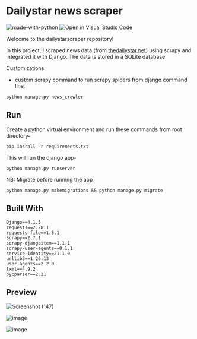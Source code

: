 # Dailystar news scraper
</hr>

![made-with-python](https://img.shields.io/badge/Made%20with-Python-1f425f.svg)
[![Open in Visual Studio Code](https://img.shields.io/static/v1?logo=visualstudiocode&label=&message=Open%20in%20Visual%20Studio%20Code&labelColor=2c2c32&color=007acc&logoColor=007acc)](https://github.dev/Nayemjaman/dailystarscraper)

</hr>

Welcome to the dailystarscraper repository!

In this project, I scraped news data (from [thedailystar.net](https://www.thedailystar.net)) using scrapy and integrated it with Django. The data is stored in a SQLite database.

Customizations:
- custom scrapy command to run scrapy spiders from django command line. 
``` 
python manage.py news_crawler
```
## Run   

Create a python virtual environment and run these commands from root directory-
```
pip insrall -r requirements.txt
```

This will run the django app-
```
python manage.py runserver
```

NB: Migrate before running the app
```
python manage.py makemigrations && python manage.py migrate
```


## Built With

```
Django==4.1.5
requests==2.28.1
requests-file==1.5.1
Scrapy==2.7.1
scrapy-djangoitem==1.1.1
scrapy-user-agents==0.1.1
service-identity==21.1.0
urllib3==1.26.13
user-agents==2.2.0
lxml==4.9.2
pycparser==2.21
```

## Preview

![Screenshot (147)](https://user-images.githubusercontent.com/40755491/222971951-72d4df5f-6ef8-40d2-a86a-1c15447f6441.png)

![image](https://user-images.githubusercontent.com/40755491/222971868-3e60bbaf-183d-4146-b3f3-500f9f3a7910.png)

![image](https://user-images.githubusercontent.com/40755491/222971790-376f4e98-55f8-483a-9ee8-491d1f88842e.png)


